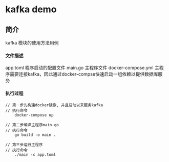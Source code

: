 # kafka demo

## 简介
kafka 模块的使用方法用例

#### 文件描述
app.toml 程序启动的配置文件
main.go  主程序文件
docker-compose.yml 主程序需要连接kafka，因此通过docker-compse快速启动一组依赖以提供数据库服务

#### 执行过程
```
// 第一步先构建docker镜像, 并且启动以来服务kafka
// 执行命令
    docker-compose up

// 第二步编译主程序main.go
// 执行命令
    go build -o main .

// 第三步运行主程序
// 执行命令
    ./main -c app.toml
```